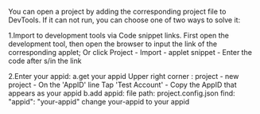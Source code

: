 You can open a project by adding the corresponding project file to DevTools.
If it can not run, you can choose one of two ways to solve it:

1.Import to development tools via Code snippet links.
   First open the development tool, then open the browser to input the link of the corresponding applet; Or click Project - Import - applet snippet - Enter the code after s/in the link

2.Enter your appid:
  a.get your appid
    Upper right corner : project - new  project - On the 'AppID' line Tap 'Test Account' - Copy the AppID that appears as your appid
  b.add appid:
    file path: 	project.config.json
    find:	"appid": "your-appid"  change your-appid to your appid
